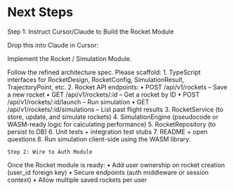# Next Steps

Step 1: Instruct Cursor/Claude to Build the Rocket Module

Drop this into Claude in Cursor:

Implement the Rocket / Simulation Module.

Follow the refined architecture spec. Please scaffold:
	1.	TypeScript interfaces for RocketDesign, RocketConfig, SimulationResult, TrajectoryPoint, etc.
	2.	Rocket API endpoints:
	•	POST /api/v1/rockets – Save a new rocket
	•	GET /api/v1/rockets/:id – Get a rocket by ID
	•	POST /api/v1/rockets/:id/launch – Run simulation
	•	GET /api/v1/rockets/:id/simulations – List past flight results
	3.	RocketService (to store, update, and simulate rockets)
	4.	SimulationEngine (pseudocode or WASM-ready logic for calculating performance)
	5.	RocketRepository (to persist to DB)
	6.	Unit tests + integration test stubs
	7.	README + open questions
	8.  Run simulation client-side using the WASM library.

	Step 2: Wire to Auth Module

Once the Rocket module is ready:
	•	Add user ownership on rocket creation (user_id foreign key)
	•	Secure endpoints (auth middleware or session context)
	•	Allow multiple saved rockets per user
